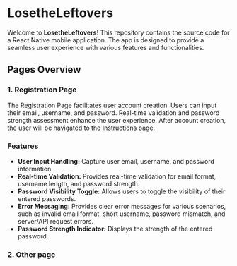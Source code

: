 # LosetheLeftovers

Welcome to **LosetheLeftovers**! This repository contains the source code for a React Native mobile application. The app is designed to provide a seamless user experience with various features and functionalities.

## Pages Overview

### 1. Registration Page

The Registration Page facilitates user account creation. Users can input their email, username, and password. Real-time validation and password strength assessment enhance the user experience. After account creation, the user will be navigated to the Instructions page.

### Features

- **User Input Handling:** Capture user email, username, and password information.
- **Real-time Validation:** Provides real-time validation for email format, username length, and password strength.
- **Password Visibility Toggle:** Allows users to toggle the visibility of their entered passwords.
- **Error Messaging:** Provides clear error messages for various scenarios, such as invalid email format, short username, password mismatch, and server/API request errors.
- **Password Strength Indicator:** Displays the strength of the entered password.

### 2. Other page
